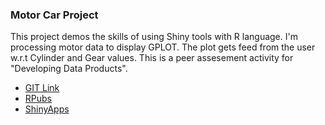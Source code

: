 ### Motor Car Project  
This project demos the skills of using Shiny tools with R language. I'm processing motor data to display GPLOT. The plot gets feed from the user w.r.t Cylinder and Gear values. This is a peer assesement activity for "Developing Data Products".

- <a href="https://github.com/lpisapati/ShinyCourseProject"> GIT Link </a>
- <a href="http://rpubs.com/plalithas/ShinyCourseProject"> RPubs </a>
- <a href="https://lalithasastryp.shinyapps.io/ShinyCourseProject"> ShinyApps </a>


